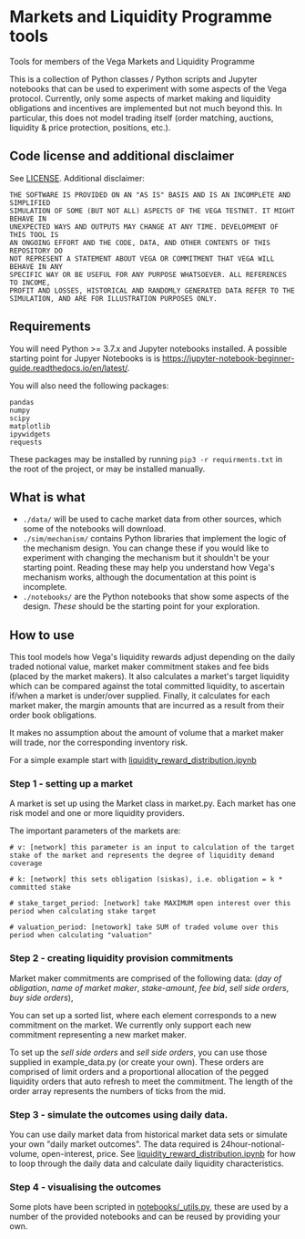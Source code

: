 # Markets and Liquidity Programme tools

Tools for members of the Vega Markets and Liquidity Programme

This is a collection of Python classes / Python scripts and Jupyter notebooks that can be used to experiment with some aspects of the Vega protocol. Currently, only some aspects of market making and liquidity obligations and incentives are implemented but not much beyond this. In particular, this does not model trading itself (order matching, auctions, liquidity & price protection, positions, etc.). 


## Code license and additional disclaimer

See [LICENSE](LICENSE.md). Additional disclaimer:

```
THE SOFTWARE IS PROVIDED ON AN "AS IS" BASIS AND IS AN INCOMPLETE AND SIMPLIFIED 
SIMULATION OF SOME (BUT NOT ALL) ASPECTS OF THE VEGA TESTNET. IT MIGHT BEHAVE IN
UNEXPECTED WAYS AND OUTPUTS MAY CHANGE AT ANY TIME. DEVELOPMENT OF THIS TOOL IS
AN ONGOING EFFORT AND THE CODE, DATA, AND OTHER CONTENTS OF THIS REPOSITORY DO
NOT REPRESENT A STATEMENT ABOUT VEGA OR COMMITMENT THAT VEGA WILL BEHAVE IN ANY
SPECIFIC WAY OR BE USEFUL FOR ANY PURPOSE WHATSOEVER. ALL REFERENCES TO INCOME, 
PROFIT AND LOSSES, HISTORICAL AND RANDOMLY GENERATED DATA REFER TO THE 
SIMULATION, AND ARE FOR ILLUSTRATION PURPOSES ONLY.
```

## Requirements 

You will need Python >= 3.7.x and Jupyter notebooks installed. A possible starting point for Jupyer Notebooks is is https://jupyter-notebook-beginner-guide.readthedocs.io/en/latest/. 

You will also need the following packages:

```
pandas
numpy
scipy
matplotlib
ipywidgets
requests
```

These packages may be installed by running `pip3 -r requirments.txt` in the root of the project, or may be installed manually.


## What is what

- `./data/` will be used to cache market data from other sources, which some of the notebooks will download.
- `./sim/mechanism/` contains Python libraries that implement the logic of the mechanism design. You can change these if you would like to experiment with changing the mechanism but it shouldn't be your starting point. Reading these may help you understand how Vega's mechanism works, although the documentation at this point is incomplete.
- `./notebooks/` are the Python notebooks that show some aspects of the design. *These* should be the starting point for your exploration.


## How to use

This tool models how Vega's liquidity rewards adjust depending on the daily traded notional value, market maker commitment stakes and fee bids (placed by the market makers). It also calculates a market's target liquidity which can be compared against the total committed liquidity, to ascertain if/when a market is under/over supplied. Finally, it calculates for each market maker, the margin amounts that are incurred as a result from their order book obligations.

It makes no assumption about the amount of volume that a market maker will trade, nor the corresponding inventory risk.

For a simple example start with [liquidity_reward_distribution.ipynb](./notebooks/liquidity_reward_distribution.ipynb)


### Step 1 - setting up a market

A market is set up using the Market class in market.py. Each market has one risk model and one or more liquidity providers. 

The important parameters of the markets are:

	# v: [network] this parameter is an input to calculation of the target stake of the market and represents the degree of liquidity demand coverage
	
	# k: [network] this sets obligation (siskas), i.e. obligation = k * committed stake

	# stake_target_period: [network] take MAXIMUM open interest over this period when calculating stake target

	# valuation_period: [netowork] take SUM of traded volume over this period when calculating "valuation"


### Step 2 - creating liquidity provision commitments

Market maker commitments are comprised of the following data: (_day of obligation_, _name of market maker_, _stake-amount_, _fee bid_, _sell side orders_, _buy side orders_),

You can set up a sorted list, where each element corresponds to a new commitment on the market. We currently only support each new commitment representing a new market maker.

To set up the _sell side orders_ and _sell side orders_, you can use those supplied in example_data.py (or create your own). These orders are comprised of limit orders and a proportional allocation of the pegged liquidity orders that auto refresh to meet the commitment. The length of the order array represents the numbers of ticks from the mid.


### Step 3 - simulate the outcomes using daily data.

You can use daily market data from historical market data sets or simulate your own "daily market outcomes". The data required is 24hour-notional-volume, open-interest, price. See [liquidity_reward_distribution.ipynb](./notebooks/liquidity_reward_distribution.ipynb) for how to loop through the daily data and calculate daily liquidity characteristics.


### Step 4 - visualising the outcomes

Some plots have been scripted in [notebooks/_utils.py](./notebooks/_utils.py), these are used by a number of the provided notebooks and can be reused by providing your own. 

